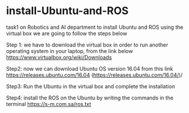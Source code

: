 # install-Ubuntu-and-ROS
task1 on Robotics and AI department 
to install Ubuntu and ROS using the virtual box we are going to follow the steps below 

Step 1: we have to download the virtual box in order to run another operating system in your laptop, from the link below 
https://www.virtualbox.org/wiki/Downloads


Step2: now we can download Ubuntu OS version 16.04 from this link 
https://releases.ubuntu.com/16.04 (https://releases.ubuntu.com/16.04/)/

Step3: Run the Ubuntu in the virtual box and complete the installation 

Step4: install the ROS on the Ubuntu by writing the commands in the terminal 
https://s-m.com.sa/ros.txt
